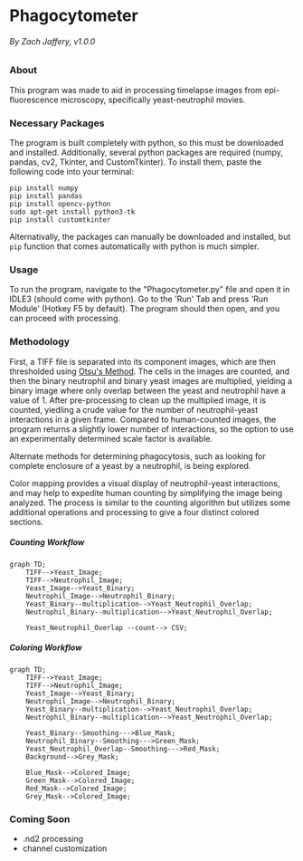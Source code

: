 



# Phagocytometer 

###### By Zach Jaffery, v1.0.0

### About

This program was made to aid in processing timelapse images from epi-fluorescence microscopy, specifically yeast-neutrophil movies.

### Necessary Packages

The program is built completely with python, so this must be downloaded and installed. 
Additionally, several python packages are required (numpy, pandas, cv2, Tkinter, and CustomTkinter). To install them, paste the following code into your terminal:

    pip install numpy
    pip install pandas
    pip install opencv-python
    sudo apt-get install python3-tk
    pip install customtkinter
    
Alternativally, the packages can manually be downloaded and installed, but ``pip`` function that comes automatically with python is much simpler. 

### Usage

To run the program, navigate to the "Phagocytometer.py" file and open it in IDLE3 (should come with python). Go to the 'Run' Tab and press 'Run Module' (Hotkey F5 by default). The program should then open, and you can proceed with processing.

### Methodology

First, a TIFF file is separated into its component images, which are then thresholded using [Otsu's Method](https://en.wikipedia.org/wiki/Otsu's_method). The cells in the images are counted, and then the binary neutrophil and binary yeast images are multiplied, yielding a binary image where only overlap between the yeast and neutrophil have a value of 1. After pre-processing to clean up the multiplied image, it is counted, yiedling a crude value for the number of neutrophil-yeast interactions in a given frame. Compared to human-counted images, the program returns a slightly lower number of interactions, so the option to use an experimentally determined scale factor is available.

Alternate methods for determining phagocytosis, such as looking for complete enclosure of a yeast by a neutrophil, is being explored.

Color mapping provides a visual display of neutrophil-yeast interactions, and may help to expedite human counting by simplifying the image being analyzed. The process is similar to the counting algorithm but utilizes some additional operations and processing to give a four distinct colored sections.

##### Counting Workflow

```mermaid
graph TD;
    TIFF-->Yeast_Image;
    TIFF-->Neutrophil_Image;
    Yeast_Image-->Yeast_Binary;
    Neutrophil_Image-->Neutrophil_Binary;
    Yeast_Binary--multiplication-->Yeast_Neutrophil_Overlap;
    Neutrophil_Binary--multiplication-->Yeast_Neutrophil_Overlap;
    
    Yeast_Neutrophil_Overlap --count--> CSV;
```
##### Coloring Workflow

```mermaid
graph TD;
    TIFF-->Yeast_Image;
    TIFF-->Neutrophil_Image;
    Yeast_Image-->Yeast_Binary;
    Neutrophil_Image-->Neutrophil_Binary;
    Yeast_Binary--multiplication-->Yeast_Neutrophil_Overlap;
    Neutrophil_Binary--multiplication-->Yeast_Neutrophil_Overlap;
    
    Yeast_Binary--Smoothing--->Blue_Mask;
    Neutrophil_Binary--Smoothing--->Green_Mask;
    Yeast_Neutrophil_Overlap--Smoothing--->Red_Mask;
    Background-->Grey_Mask;

    Blue_Mask-->Colored_Image;
    Green_Mask-->Colored_Image;
    Red_Mask-->Colored_Image;
    Grey_Mask-->Colored_Image;
```
### Coming Soon

* .nd2 processing
* channel customization